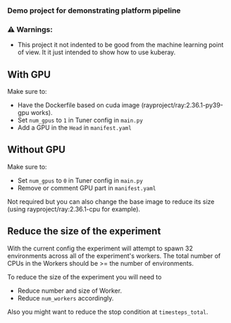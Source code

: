 ### Demo project for demonstrating platform pipeline

### ⚠️ Warnings:
- This project it not indented to be good from the machine learning point of view. It it just intended to show how to use kuberay.

## With GPU

Make sure to:
- Have the Dockerfile based on cuda image (rayproject/ray:2.36.1-py39-gpu works).
- Set `num_gpus` to `1` in Tuner config in `main.py`
- Add a GPU in the `Head` in `manifest.yaml`

## Without GPU

Make sure to:
- Set `num_gpus` to `0` in Tuner config in `main.py`
- Remove or comment GPU part in `manifest.yaml`

Not required but you can also change the base image to reduce its size (using rayproject/ray:2.36.1-cpu for example).

## Reduce the size of the experiment

With the current config the experiment will attempt to spawn 32 environments across all of the experiment's workers.
The total number of CPUs in the Workers should be >= the number of environments.

To reduce the size of the experiment you will need to
- Reduce number and size of Worker.
- Reduce `num_workers` accordingly.

Also you might want to reduce the stop condition at `timesteps_total`.